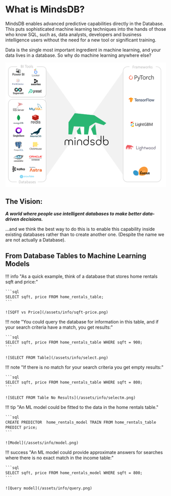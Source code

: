 # What is MindsDB?

MindsDB enables advanced predictive capabilities directly in the Database. This puts sophisticated machine learning techniques into the hands of those who know SQL, such as, data analysts, developers and business intelligence users without the need for a new tool or significant training. 

Data is the single most important ingredient in machine learning, and your data lives in a database. So why do machine learning anywhere else? 


![Machine Learning in Database using SQL](/assets/mdb_image.png)

## The Vision:

***A world where people use intelligent databases to make better data-driven decisions.***

...and we think the best way to do this is to enable this capability inside existing databases rather than to create another one. (Despite the name we are not actually a Database). 



## From Database Tables to Machine Learning Models

!!! info "As a quick example, think of a database that stores home rentals sqft and price:"

    ```sql
    SELECT sqft, price FROM home_rentals_table;
    ```

    ![SQFT vs Price](/assets/info/sqft-price.png)

!!! note "You could query the database for information in this table, and if your search criteria have a match, you get results:"
    

    ```sql
    SELECT sqft, price FROM home_rentals_table WHERE sqft = 900;
    ```

    ![SELECT FROM Table](/assets/info/select.png)

!!! note "If there is no match for your search criteria you get empty results:"

    ```sql
    SELECT sqft, price FROM home_rentals_table WHERE sqft = 800;
    ```

    ![SELECT FROM Table No Results](/assets/info/selectm.png)

!!! tip "An ML model could be fitted to the data in the home rentals table."

    ```sql
    CREATE PREDICTOR  home_rentals_model TRAIN FROM home_rentals_table PREDICT price;   
    ```

    ![Model](/assets/info/model.png)

!!! success "An ML model could provide approximate answers for searches where there is no exact match in the income table:"
    

    ```sql
    SELECT sqft, price FROM home_rentals_model WHERE sqft = 800;
    ```

    ![Query model](/assets/info/query.png)

